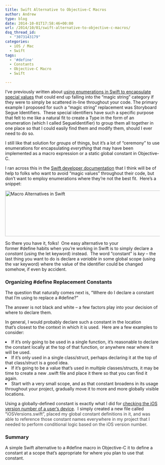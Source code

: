 ```yaml
---
title: Swift Alternative to Objective-C Macros
author: Andrew
type: blog
date: 2014-10-01T17:58:46+00:00
url: /2014/10/01/swift-alternative-to-objective-c-macros/
dsq_thread_id:
  - "3073143179"
categories:
  - iOS / Mac
  - Swift
tags:
  - '#define'
  - Constants
  - Objective-C Macro
  - Swift

---
```

I&#8217;ve previously written about <a title="Replace Magic Strings with Enumerations in Swift" href="http://www.andrewcbancroft.com/2014/09/02/replace-magic-strings-with-enumerations-in-swift/" target="_blank">using enumerations in Swift to encapsulate special values</a> that could end up falling into the &#8220;magic string&#8221; category if they were to simply be scattered in-line throughout your code. The primary example I proposed for such a &#8220;magic string&#8221; replacement was Storyboard Segue Identifiers.  These special identifiers have such a specific purpose that felt to me like a natural fit to create a Type in the form of an enumeration (which I called SegueIdentifier) to group them all together in one place so that I could easily find them and modify them, should I ever need to do so.

I still like that solution for _groups_ of things, but it&#8217;s a lot of &#8220;ceremony&#8221; to use enumerations for encapsulating _everything_ that may have been implemented as a macro expression or a static global constant in Objective-C.

I ran across this in the <a title="Apple Developer Documentation - Using Swift with Cocoa and Objective-C" href="https://developer.apple.com/library/ios/documentation/swift/conceptual/buildingcocoaapps/InteractingWithCAPIs.html#//apple_ref/doc/uid/TP40014216-CH8-XID_19" target="_blank">Swift developer documentation</a> that I think will be of help to folks who want to avoid &#8220;magic values&#8221; throughout their code, but don&#8217;t want to employ enumerations where they&#8217;re not the best fit.  Here&#8217;s a snippet:

[<img class="alignnone size-full wp-image-5231" src="http://www.andrewcbancroft.com/wp-content/uploads/2014/09/Macro-Alternatives-in-Swift.png" alt="Macro Alternatives in Swift" width="705" height="149" srcset="https://www.andrewcbancroft.com/wp-content/uploads/2014/09/Macro-Alternatives-in-Swift.png 705w, https://www.andrewcbancroft.com/wp-content/uploads/2014/09/Macro-Alternatives-in-Swift-300x63.png 300w" sizes="(max-width: 705px) 100vw, 705px" />][1]

So there you have it, folks!  One easy alternative to your former <span class="lang:objc decode:true  crayon-inline ">#define</span> habits when you&#8217;re working in Swift is to simply declare a _constant_ (using the <span class="lang:swift decode:true  crayon-inline">let</span> keyword) instead.  The word &#8220;constant&#8221; is _key_ &#8211; the last thing you want to do is declare a _variable_ in some global scope (using the <span class="lang:swift decode:true  crayon-inline ">var</span> keyword) where the value of the identifier could be changed somehow, if even by accident.

### Organizing #define Replacement Constants

The question that naturally comes next is, &#8220;Where do I declare a constant that I&#8217;m using to replace a #define?&#8221;

The answer is not black and white &#8211; a few factors play into your decision of where to declare them.

In general, I would probably declare such a constant in the location that&#8217;s closest to the context in which it is used.  Here are a few examples to consider:

<li style="text-align: left;">
  If it&#8217;s only going to be used in a single function, it&#8217;s reasonable to declare the constant locally at the top of that function, or anywhere near where it will be used.
</li>
<li style="text-align: left;">
  If it&#8217;s only used in a single class/struct, perhaps declaring it at the top of that class/struct is a good idea.
</li>
<li style="text-align: left;">
  If it&#8217;s going to be a value that&#8217;s used in <em>multiple</em> classes/structs, it may be time to create a new .swift file and place it there so that you can find it again.
</li>
<li style="text-align: left;">
  Start with a very small scope, and as that constant broadens in its usage throughout your project, gradually move it to more and more globally visible locations.
</li>

Using a globally-defined constant is exactly what I did for <a title="Swift iOS Version Checking" href="http://www.andrewcbancroft.com/2014/09/17/swift-ios-version-check/" target="_blank">checking the iOS version number of a user&#8217;s device</a>.  I simply created a new file called &#8220;<span style="color: #404040;">iOSVersions.swift&#8221;, placed my global constant definitions in it, and was able to reference those constant names everywhere in my project that I needed to perform conditional logic based on the iOS version number.  </span>

### Summary

A simple Swift alternative to a <span class="lang:objc decode:true  crayon-inline ">#define</span> macro in Objective-C it to define a constant at a scope that&#8217;s appropriate for where you plan to use that constant.

 [1]: http://www.andrewcbancroft.com/wp-content/uploads/2014/09/Macro-Alternatives-in-Swift.png
